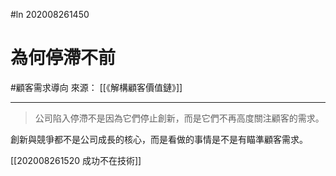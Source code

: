 #ln 202008261450
# 為何停滯不前
#顧客需求導向
來源： [[《解構顧客價值鏈》]]

---

>公司陷入停滯不是因為它們停止創新，而是它們不再高度關注顧客的需求。

創新與競爭都不是公司成長的核心，而是看做的事情是不是有瞄準顧客需求。

[[202008261520 成功不在技術]]